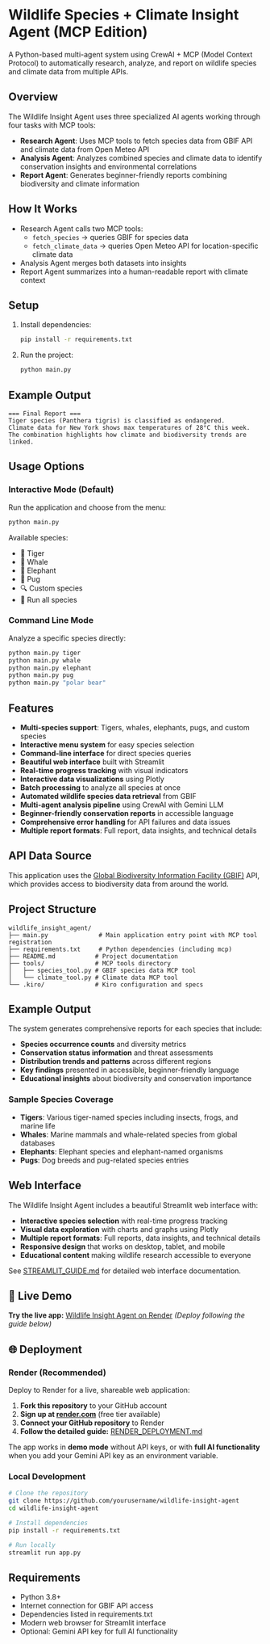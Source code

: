 # Wildlife Species + Climate Insight Agent (MCP Edition)

A Python-based multi-agent system using CrewAI + MCP (Model Context Protocol) to automatically research, analyze, and report on wildlife species and climate data from multiple APIs.

## Overview

The Wildlife Insight Agent uses three specialized AI agents working through four tasks with MCP tools:
- **Research Agent**: Uses MCP tools to fetch species data from GBIF API and climate data from Open Meteo API
- **Analysis Agent**: Analyzes combined species and climate data to identify conservation insights and environmental correlations
- **Report Agent**: Generates beginner-friendly reports combining biodiversity and climate information

## How It Works

- Research Agent calls two MCP tools:
  * `fetch_species` → queries GBIF for species data
  * `fetch_climate_data` → queries Open Meteo API for location-specific climate data
- Analysis Agent merges both datasets into insights
- Report Agent summarizes into a human-readable report with climate context

## Setup

1. Install dependencies:
   ```bash
   pip install -r requirements.txt
   ```

2. Run the project:
   ```bash
   python main.py
   ```

## Example Output

```
=== Final Report ===
Tiger species (Panthera tigris) is classified as endangered.
Climate data for New York shows max temperatures of 28°C this week.
The combination highlights how climate and biodiversity trends are linked.
```

## Usage Options

### Interactive Mode (Default)
Run the application and choose from the menu:
```bash
python main.py
```
Available species:
- 🐅 Tiger
- 🐋 Whale  
- 🐘 Elephant
- 🐶 Pug
- 🔍 Custom species
- 🚀 Run all species

### Command Line Mode
Analyze a specific species directly:
```bash
python main.py tiger
python main.py whale
python main.py elephant
python main.py pug
python main.py "polar bear"
```

## Features

- **Multi-species support**: Tigers, whales, elephants, pugs, and custom species
- **Interactive menu system** for easy species selection
- **Command-line interface** for direct species queries
- **Beautiful web interface** built with Streamlit
- **Real-time progress tracking** with visual indicators
- **Interactive data visualizations** using Plotly
- **Batch processing** to analyze all species at once
- **Automated wildlife species data retrieval** from GBIF
- **Multi-agent analysis pipeline** using CrewAI with Gemini LLM
- **Beginner-friendly conservation reports** in accessible language
- **Comprehensive error handling** for API failures and data issues
- **Multiple report formats**: Full report, data insights, and technical details

## API Data Source

This application uses the [Global Biodiversity Information Facility (GBIF)](https://www.gbif.org/) API, which provides access to biodiversity data from around the world.

## Project Structure

```
wildlife_insight_agent/
├── main.py              # Main application entry point with MCP tool registration
├── requirements.txt     # Python dependencies (including mcp)
├── README.md           # Project documentation
├── tools/              # MCP tools directory
│   ├── species_tool.py # GBIF species data MCP tool
│   └── climate_tool.py # Climate data MCP tool
└── .kiro/              # Kiro configuration and specs
```

## Example Output

The system generates comprehensive reports for each species that include:
- **Species occurrence counts** and diversity metrics
- **Conservation status information** and threat assessments  
- **Distribution trends and patterns** across different regions
- **Key findings** presented in accessible, beginner-friendly language
- **Educational insights** about biodiversity and conservation importance

### Sample Species Coverage
- **Tigers**: Various tiger-named species including insects, frogs, and marine life
- **Whales**: Marine mammals and whale-related species from global databases
- **Elephants**: Elephant species and elephant-named organisms
- **Pugs**: Dog breeds and pug-related species entries

## Web Interface

The Wildlife Insight Agent includes a beautiful Streamlit web interface with:

- **Interactive species selection** with real-time progress tracking
- **Visual data exploration** with charts and graphs using Plotly
- **Multiple report formats**: Full reports, data insights, and technical details
- **Responsive design** that works on desktop, tablet, and mobile
- **Educational content** making wildlife research accessible to everyone

See [STREAMLIT_GUIDE.md](STREAMLIT_GUIDE.md) for detailed web interface documentation.

## 🚀 Live Demo

**Try the live app:** [Wildlife Insight Agent on Render](https://wildlife-insight-agent.onrender.com) *(Deploy following the guide below)*

## 🌐 Deployment

### Render (Recommended)
Deploy to Render for a live, shareable web application:

1. **Fork this repository** to your GitHub account
2. **Sign up at [render.com](https://render.com)** (free tier available)
3. **Connect your GitHub repository** to Render
4. **Follow the detailed guide:** [RENDER_DEPLOYMENT.md](RENDER_DEPLOYMENT.md)

The app works in **demo mode** without API keys, or with **full AI functionality** when you add your Gemini API key as an environment variable.

### Local Development
```bash
# Clone the repository
git clone https://github.com/yourusername/wildlife-insight-agent
cd wildlife-insight-agent

# Install dependencies
pip install -r requirements.txt

# Run locally
streamlit run app.py
```

## Requirements

- Python 3.8+
- Internet connection for GBIF API access
- Dependencies listed in requirements.txt
- Modern web browser for Streamlit interface
- Optional: Gemini API key for full AI functionality